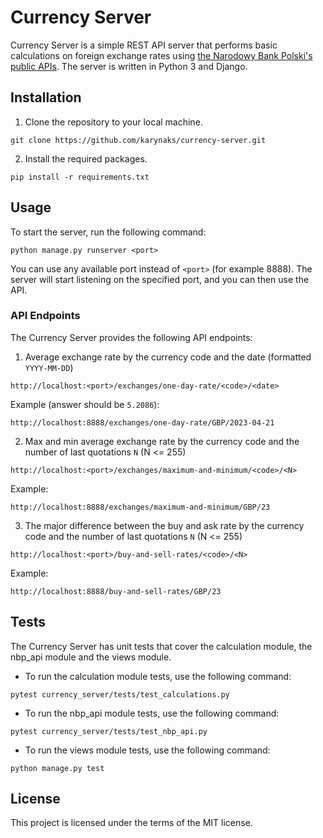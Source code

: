 # Currency Server

Currency Server is a simple REST API server that performs basic calculations
on foreign exchange rates using [the Narodowy Bank Polski's public APIs](http://api.nbp.pl/).
The server is written in Python 3 and Django.

## Installation

1. Clone the repository to your local machine.
```commandline
git clone https://github.com/karynaks/currency-server.git
```
2. Install the required packages.
```commandline
pip install -r requirements.txt
```

## Usage
To start the server, run the following command:
```text
python manage.py runserver <port>
```
You can use any available port instead of `<port>` (for example 8888). 
The server will start listening on the specified port, and you can then use the API.

### API Endpoints
The Currency Server provides the following API endpoints:

1) Average exchange rate by the currency code and the date (formatted `YYYY-MM-DD`)
```link
http://localhost:<port>/exchanges/one-day-rate/<code>/<date>
```
Example (answer should be `5.2086`): 
```link
http://localhost:8888/exchanges/one-day-rate/GBP/2023-04-21
```

2) Max and min average  exchange rate by the currency code and the number of last quotations `N` (N <= 255)

```link
http://localhost:<port>/exchanges/maximum-and-minimum/<code>/<N>
```
Example: 
```link
http://localhost:8888/exchanges/maximum-and-minimum/GBP/23
```

3) The major difference between the buy and ask rate by the currency code and the number of last quotations `N` (N <= 255)

```link
http://localhost:<port>/buy-and-sell-rates/<code>/<N>
```
Example: 
```link
http://localhost:8888/buy-and-sell-rates/GBP/23
```

## Tests
The Currency Server has unit tests that cover the calculation module, the nbp_api module and the views module.

* To run the calculation module tests, use the following command:
```commandline
pytest currency_server/tests/test_calculations.py
```

* To run the nbp_api module tests, use the following command:
```commandline
pytest currency_server/tests/test_nbp_api.py
```

* To run the views module tests, use the following command:
```commandline
python manage.py test
```

## License
This project is licensed under the terms of the MIT license.
